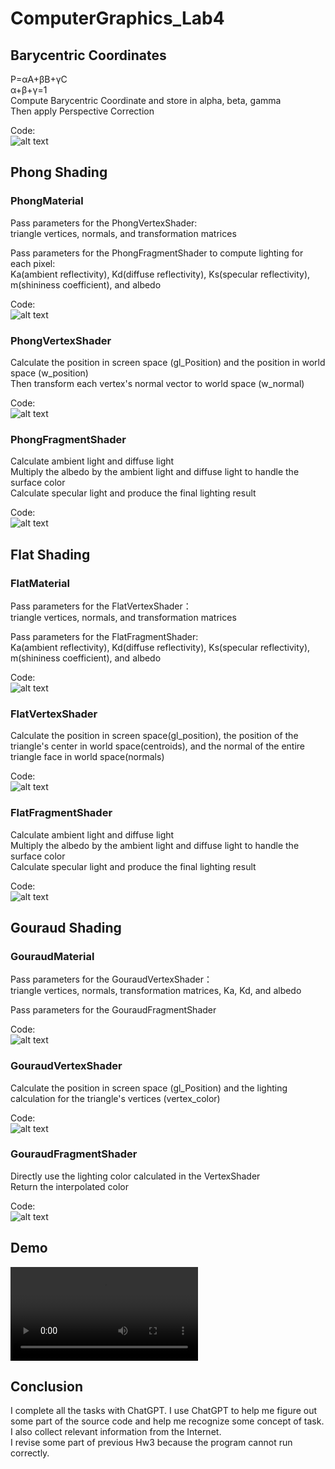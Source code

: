 # ComputerGraphics_Lab4

## Barycentric Coordinates
P=αA+βB+γC  
α+β+γ=1  
Compute Barycentric Coordinate and store in alpha, beta, gamma  
Then apply Perspective Correction  

Code:  
![alt text](/Photo/image.png)  

## Phong Shading
### PhongMaterial 
Pass parameters for the PhongVertexShader:  
triangle vertices, normals, and transformation matrices  
  
Pass parameters for the PhongFragmentShader to compute lighting for each pixel:  
Ka(ambient reflectivity), Kd(diffuse reflectivity), Ks(specular reflectivity), m(shininess coefficient), and albedo  
  
Code:  
![alt text](/Photo/image-1.png)  

### PhongVertexShader
Calculate the position in screen space (gl_Position) and the position in world space (w_position)  
Then transform each vertex's normal vector to world space (w_normal)  
  
Code:  
![alt text](/Photo/image-2.png)  

### PhongFragmentShader
Calculate ambient light and diffuse light  
Multiply the albedo by the ambient light and diffuse light to handle the surface color  
Calculate specular light and produce the final lighting result  
  
Code:  
![alt text](/Photo/image-3.png)  

## Flat Shading
### FlatMaterial
Pass parameters for the FlatVertexShader：  
triangle vertices, normals, and transformation matrices  
  
Pass parameters for the FlatFragmentShader:  
Ka(ambient reflectivity), Kd(diffuse reflectivity), Ks(specular reflectivity), m(shininess coefficient), and albedo  
  
Code:  
![alt text](/Photo/image-4.png)  

### FlatVertexShader
Calculate the position in screen space(gl_position), the position of the triangle's center in world space(centroids), and the normal of the entire triangle face in world space(normals)  
  
Code:  
![alt text](/Photo/image-5.png)  

### FlatFragmentShader
Calculate ambient light and diffuse light  
Multiply the albedo by the ambient light and diffuse light to handle the surface color  
Calculate specular light and produce the final lighting result  
  
Code:  
![alt text](/Photo/image-6.png)  

## Gouraud Shading
### GouraudMaterial
Pass parameters for the GouraudVertexShader：  
triangle vertices, normals, transformation matrices, Ka, Kd, and albedo  
  
Pass parameters for the GouraudFragmentShader  
  
Code:  
![alt text](/Photo/image-7.png)  

### GouraudVertexShader
Calculate the position in screen space (gl_Position) and the lighting calculation for the triangle's vertices (vertex_color)  
  
Code:  
![alt text](/Photo/image-8.png)  

### GouraudFragmentShader
Directly use the lighting color calculated in the VertexShader  
Return the interpolated color  
  
Code:  
![alt text](/Photo/image-9.png)  

## Demo
<video controls src="/Photo/Demo.mp4" title="Title"></video>  
  
## Conclusion
I complete all the tasks with ChatGPT.
I use ChatGPT to help me figure out some part of the source code and help me recognize some concept of task.  
I also collect relevant information from the Internet.  
I revise some part of previous Hw3 because the program cannot run correctly.

